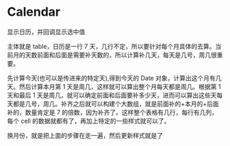 # Calendar

显示日历，并回调显示选中值

主体就是 table，日历是一行 7 天，几行不定，所以要针对每个月具体的去算。当前月的天数前面和后面是需要补天数的，所以计算补几天，每天是几号，周几很重要。

先计算今天(也可以是传进来的特定天),得到今天的 Date 对象，计算出这个月有几天。然后计算本月第 1 天是周几，这样就可以算出整个月每天都是周几。根据第 1 天和最后 1 天是周几，就可以确定前面和后面要补多少天，进而可以算出这些天每天都是几号，周几。补齐之后就可以构建个大数组，就是前面补的+本月的+后面补的，数量肯定是 7 的倍数，因为补齐了。这样整个表格有几行，每行有几列，每个 cell 的数据就都有了，再加上特定的一些样式就可以了。

换月份，就是把上面的步骤在走一遍，然后更新样式就是了
